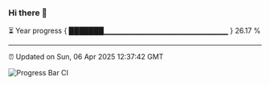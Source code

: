 ### Hi there 👋

⏳ Year progress { ███████▁▁▁▁▁▁▁▁▁▁▁▁▁▁▁▁▁▁▁▁▁▁▁ } 26.17 %

---

⏰ Updated on Sun, 06 Apr 2025 12:37:42 GMT

![Progress Bar CI](https://github.com/liununu/liununu/workflows/Progress%20Bar%20CI/badge.svg)
